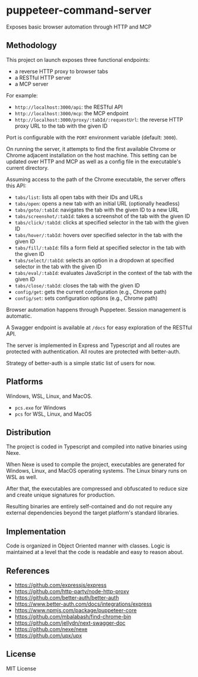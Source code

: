 # puppeteer-command-server

Exposes basic browser automation through HTTP and MCP

## Methodology

This project on launch exposes three functional endpoints:

- a reverse HTTP proxy to browser tabs
- a RESTful HTTP server
- a MCP server

For example:

- `http://localhost:3000/api`: the RESTful API
- `http://localhost:3000/mcp`: the MCP endpoint
- `http://localhost:3000/proxy/:tabId/:requestUrl`: the reverse HTTP proxy URL to the tab with the given ID

Port is configurable with the `PORT` environment variable (default: `3000`).

On running the server, it attempts to find the first available Chrome or Chrome
adjacent installation on the host machine. This setting can be updated over HTTP
and MCP as well as a config file in the executable's current directory.

Assuming access to the path of the Chrome executable, the server offers this API:

- `tabs/list`: lists all open tabs with their IDs and URLs
- `tabs/open`: opens a new tab with an initial URL (optionally headless)
- `tabs/goto/:tabId`: navigates the tab with the given ID to a new URL
- `tabs/screenshot/:tabId`: takes a screenshot of the tab with the given ID
- `tabs/click/:tabId`: clicks at specified selector in the tab with the given ID
- `tabs/hover/:tabId`: hovers over specified selector in the tab with the given ID
- `tabs/fill/:tabId`: fills a form field at specified selector in the tab with the given ID
- `tabs/select/:tabId`: selects an option in a dropdown at specified selector in the tab with the given ID
- `tabs/eval/:tabId`: evaluates JavaScript in the context of the tab with the given ID
- `tabs/close/:tabId`: closes the tab with the given ID
- `config/get`: gets the current configuration (e.g., Chrome path)
- `config/set`: sets configuration options (e.g., Chrome path)

Browser automation happens through Puppeteer. Session management is automatic.

A Swagger endpoint is available at `/docs` for easy exploration of the RESTful API.

The server is implemented in Express and Typescript and all routes are protected
with authentication. All routes are protected with better-auth.

Strategy of better-auth is a simple static list of users for now.

## Platforms

Windows, WSL, Linux, and MacOS.

- `pcs.exe` for Windows
- `pcs` for WSL, Linux, and MacOS

## Distribution

The project is coded in Typescript and compiled into native binaries using Nexe.

When Nexe is used to compile the project, executables are generated for Windows,
Linux, and MacOS operating systems. The Linux binary runs on WSL as well.

After that, the executables are compressed and obfuscated to reduce size and
create unique signatures for production.

Resulting binaries are entirely self-contained and do not require any external
dependencies beyond the target platform's standard libraries.

## Implementation

Code is organized in Object Oriented manner with classes. Logic is maintained at
a level that the code is readable and easy to reason about.

## References

- <https://github.com/expressjs/express>
- <https://github.com/http-party/node-http-proxy>
- <https://github.com/better-auth/better-auth>
- <https://www.better-auth.com/docs/integrations/express>
- <https://www.npmjs.com/package/puppeteer-core>
- <https://github.com/mbalabash/find-chrome-bin>
- <https://github.com/jellydn/next-swagger-doc>
- <https://github.com/nexe/nexe>
- <https://github.com/upx/upx>

## License

MIT License
